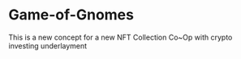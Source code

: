 # Game-of-Gnomes
This is a new concept for a new NFT Collection Co~Op with crypto investing underlayment 
